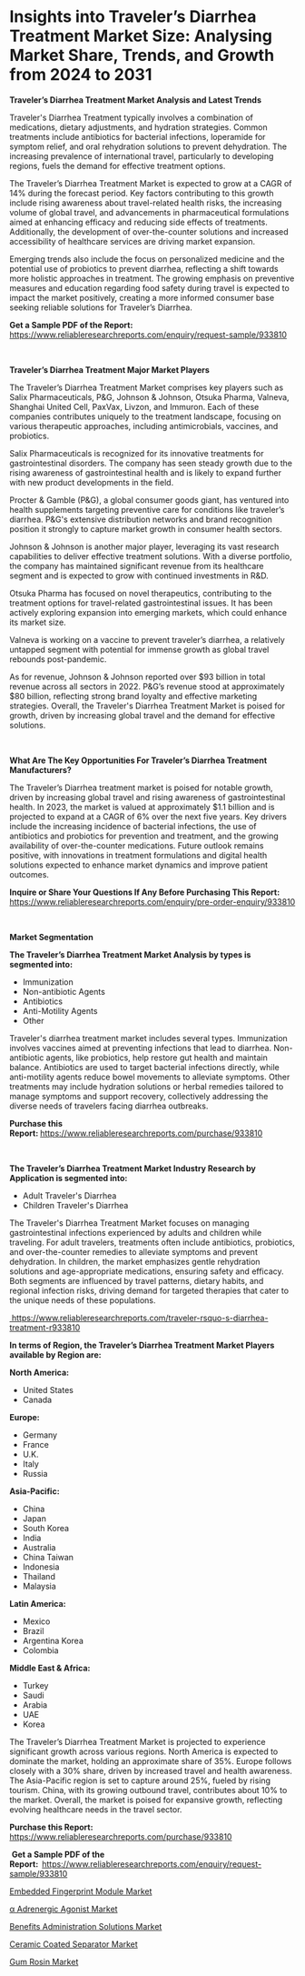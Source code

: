 <p><h1>Insights into Traveler’s Diarrhea Treatment Market Size: Analysing Market Share, Trends, and Growth from 2024 to 2031</h1></p><p><strong>Traveler’s Diarrhea Treatment Market Analysis and Latest Trends</strong></p>
<p><p>Traveler's Diarrhea Treatment typically involves a combination of medications, dietary adjustments, and hydration strategies. Common treatments include antibiotics for bacterial infections, loperamide for symptom relief, and oral rehydration solutions to prevent dehydration. The increasing prevalence of international travel, particularly to developing regions, fuels the demand for effective treatment options. </p><p>The Traveler’s Diarrhea Treatment Market is expected to grow at a CAGR of 14% during the forecast period. Key factors contributing to this growth include rising awareness about travel-related health risks, the increasing volume of global travel, and advancements in pharmaceutical formulations aimed at enhancing efficacy and reducing side effects of treatments. Additionally, the development of over-the-counter solutions and increased accessibility of healthcare services are driving market expansion. </p><p>Emerging trends also include the focus on personalized medicine and the potential use of probiotics to prevent diarrhea, reflecting a shift towards more holistic approaches in treatment. The growing emphasis on preventive measures and education regarding food safety during travel is expected to impact the market positively, creating a more informed consumer base seeking reliable solutions for Traveler’s Diarrhea.</p></p>
<p><strong>Get a Sample PDF of the Report:&nbsp;</strong> <a href="https://www.reliableresearchreports.com/enquiry/request-sample/933810?utm_campaign=33&utm_medium=2&utm_source=Github&utm_content=ia&utm_term=25122024&utm_id=travelers-diarrhea-treatment">https://www.reliableresearchreports.com/enquiry/request-sample/933810</a></p>
<p>&nbsp;</p>
<p><strong>Traveler’s Diarrhea Treatment Major Market Players</strong></p>
<p><p>The Traveler’s Diarrhea Treatment Market comprises key players such as Salix Pharmaceuticals, P&G, Johnson & Johnson, Otsuka Pharma, Valneva, Shanghai United Cell, PaxVax, Livzon, and Immuron. Each of these companies contributes uniquely to the treatment landscape, focusing on various therapeutic approaches, including antimicrobials, vaccines, and probiotics.</p><p>Salix Pharmaceuticals is recognized for its innovative treatments for gastrointestinal disorders. The company has seen steady growth due to the rising awareness of gastrointestinal health and is likely to expand further with new product developments in the field.</p><p>Procter & Gamble (P&G), a global consumer goods giant, has ventured into health supplements targeting preventive care for conditions like traveler’s diarrhea. P&G's extensive distribution networks and brand recognition position it strongly to capture market growth in consumer health sectors.</p><p>Johnson & Johnson is another major player, leveraging its vast research capabilities to deliver effective treatment solutions. With a diverse portfolio, the company has maintained significant revenue from its healthcare segment and is expected to grow with continued investments in R&D.</p><p>Otsuka Pharma has focused on novel therapeutics, contributing to the treatment options for travel-related gastrointestinal issues. It has been actively exploring expansion into emerging markets, which could enhance its market size.</p><p>Valneva is working on a vaccine to prevent traveler’s diarrhea, a relatively untapped segment with potential for immense growth as global travel rebounds post-pandemic.</p><p>As for revenue, Johnson & Johnson reported over $93 billion in total revenue across all sectors in 2022. P&G’s revenue stood at approximately $80 billion, reflecting strong brand loyalty and effective marketing strategies. Overall, the Traveler's Diarrhea Treatment Market is poised for growth, driven by increasing global travel and the demand for effective solutions.</p></p>
<p>&nbsp;</p>
<p><strong>What Are The Key Opportunities For Traveler’s Diarrhea Treatment Manufacturers?</strong></p>
<p><p>The Traveler’s Diarrhea treatment market is poised for notable growth, driven by increasing global travel and rising awareness of gastrointestinal health. In 2023, the market is valued at approximately $1.1 billion and is projected to expand at a CAGR of 6% over the next five years. Key drivers include the increasing incidence of bacterial infections, the use of antibiotics and probiotics for prevention and treatment, and the growing availability of over-the-counter medications. Future outlook remains positive, with innovations in treatment formulations and digital health solutions expected to enhance market dynamics and improve patient outcomes.</p></p>
<p><strong>Inquire or Share Your Questions If Any Before Purchasing This Report:</strong> <a href="https://www.reliableresearchreports.com/enquiry/pre-order-enquiry/933810?utm_campaign=33&utm_medium=2&utm_source=Github&utm_content=ia&utm_term=25122024&utm_id=travelers-diarrhea-treatment">https://www.reliableresearchreports.com/enquiry/pre-order-enquiry/933810</a></p>
<p>&nbsp;</p>
<p><strong>Market Segmentation</strong></p>
<p><strong>The Traveler’s Diarrhea Treatment Market Analysis by types is segmented into:</strong></p>
<p><ul><li>Immunization</li><li>Non-antibiotic Agents</li><li>Antibiotics</li><li>Anti-Motility Agents</li><li>Other</li></ul></p>
<p><p>Traveler's diarrhea treatment market includes several types. Immunization involves vaccines aimed at preventing infections that lead to diarrhea. Non-antibiotic agents, like probiotics, help restore gut health and maintain balance. Antibiotics are used to target bacterial infections directly, while anti-motility agents reduce bowel movements to alleviate symptoms. Other treatments may include hydration solutions or herbal remedies tailored to manage symptoms and support recovery, collectively addressing the diverse needs of travelers facing diarrhea outbreaks.</p></p>
<p><strong>Purchase this Report:&nbsp;</strong><a href="https://www.reliableresearchreports.com/purchase/933810?utm_campaign=33&utm_medium=2&utm_source=Github&utm_content=ia&utm_term=25122024&utm_id=travelers-diarrhea-treatment">https://www.reliableresearchreports.com/purchase/933810</a></p>
<p>&nbsp;</p>
<p><strong>The Traveler’s Diarrhea Treatment Market Industry Research by Application is segmented into:</strong></p>
<p><ul><li>Adult Traveler's Diarrhea</li><li>Children Traveler's Diarrhea</li></ul></p>
<p><p>The Traveler's Diarrhea Treatment Market focuses on managing gastrointestinal infections experienced by adults and children while traveling. For adult travelers, treatments often include antibiotics, probiotics, and over-the-counter remedies to alleviate symptoms and prevent dehydration. In children, the market emphasizes gentle rehydration solutions and age-appropriate medications, ensuring safety and efficacy. Both segments are influenced by travel patterns, dietary habits, and regional infection risks, driving demand for targeted therapies that cater to the unique needs of these populations.</p></p>
<p><a href="https://www.reliableresearchreports.com/traveler-rsquo-s-diarrhea-treatment-r933810?utm_campaign=33&utm_medium=2&utm_source=Github&utm_content=ia&utm_term=25122024&utm_id=travelers-diarrhea-treatment">&nbsp;https://www.reliableresearchreports.com/traveler-rsquo-s-diarrhea-treatment-r933810</a></p>
<p><strong>In terms of Region, the Traveler’s Diarrhea Treatment Market Players available by Region are:</strong></p>
<p>
    <p> <strong> North America: </strong>
        <ul>
            <li>United States</li>
            <li>Canada</li>
        </ul>
        </p> 
    <p> <strong> Europe: </strong>
        <ul>
            <li>Germany</li>
            <li>France</li>
            <li>U.K.</li>
            <li>Italy</li>
            <li>Russia</li>
        </ul>
        </p> 
    <p> <strong> Asia-Pacific: </strong>
        <ul>
            <li>China</li>
            <li>Japan</li>
            <li>South Korea</li>
            <li>India</li>
            <li>Australia</li>
            <li>China Taiwan</li>
            <li>Indonesia</li>
            <li>Thailand</li>
            <li>Malaysia</li>
        </ul>
        </p> 
    <p> <strong> Latin America: </strong>
        <ul>
            <li>Mexico</li>
            <li>Brazil</li>
            <li>Argentina Korea</li>
            <li>Colombia</li>
        </ul>
        </p> 
    <p> <strong> Middle East & Africa: </strong>
        <ul>
            <li>Turkey</li>
            <li>Saudi</li>
            <li>Arabia</li>
            <li>UAE</li>
            <li>Korea</li>
        </ul>
    </p>
    </p>
<p><p>The Traveler’s Diarrhea Treatment Market is projected to experience significant growth across various regions. North America is expected to dominate the market, holding an approximate share of 35%. Europe follows closely with a 30% share, driven by increased travel and health awareness. The Asia-Pacific region is set to capture around 25%, fueled by rising tourism. China, with its growing outbound travel, contributes about 10% to the market. Overall, the market is poised for expansive growth, reflecting evolving healthcare needs in the travel sector.</p></p>
<p><strong>Purchase this Report: </strong><a href="https://www.reliableresearchreports.com/purchase/933810?utm_campaign=33&utm_medium=2&utm_source=Github&utm_content=ia&utm_term=25122024&utm_id=travelers-diarrhea-treatment">https://www.reliableresearchreports.com/purchase/933810</a></p>
<p>&nbsp;<strong>Get a Sample PDF of the Report:&nbsp;&nbsp;</strong><a href="https://www.reliableresearchreports.com/enquiry/request-sample/933810?utm_campaign=33&utm_medium=2&utm_source=Github&utm_content=ia&utm_term=25122024&utm_id=travelers-diarrhea-treatment">https://www.reliableresearchreports.com/enquiry/request-sample/933810</a></p>
<p><strong></strong></p>
<p><p><a href="https://www.linkedin.com/pulse/embedded-fingerprint-module-market-analysis-report-provides-x1nuf?utm_campaign=33&utm_medium=2&utm_source=Github&utm_content=ia&utm_term=25122024&utm_id=travelers-diarrhea-treatment">Embedded Fingerprint Module Market</a></p><p><a href="https://github.com/chongseney974/Market-Research-Report-List-1/blob/main/a-adrenergic-agonist-market.md?utm_campaign=33&utm_medium=2&utm_source=Github&utm_content=ia&utm_term=25122024&utm_id=travelers-diarrhea-treatment">α Adrenergic Agonist Market</a></p><p><a href="https://github.com/rosalinebhakta48/Market-Research-Report-List-1/blob/main/benefits-administration-solutions-market.md?utm_campaign=33&utm_medium=2&utm_source=Github&utm_content=ia&utm_term=25122024&utm_id=travelers-diarrhea-treatment">Benefits Administration Solutions Market</a></p><p><a href="https://www.linkedin.com/pulse/sales-projections-analysis-ceramic-coated-separator-market-qmtrf?utm_campaign=33&utm_medium=2&utm_source=Github&utm_content=ia&utm_term=25122024&utm_id=travelers-diarrhea-treatment">Ceramic Coated Separator Market</a></p><p><a href="https://www.linkedin.com/pulse/c-glance-reports-anmec?utm_campaign=33&utm_medium=2&utm_source=Github&utm_content=ia&utm_term=25122024&utm_id=travelers-diarrhea-treatment">Gum Rosin Market</a></p></p>